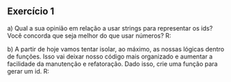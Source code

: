 ## Exercício 1

a) Qual a sua opinião em relação a usar strings para representar os ids? Você concorda que seja melhor do que usar números?
R:

b) A partir de hoje vamos tentar isolar, ao máximo, as nossas lógicas dentro de funções. Isso vai deixar nosso código mais organizado e aumentar a facilidade da manutenção e refatoração. Dado isso, crie uma função para gerar um id. 
R: